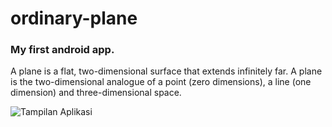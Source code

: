 # ordinary-plane

### My first android app.

A plane is a flat, two-dimensional surface that extends infinitely far. A plane is the two-dimensional analogue of a point (zero dimensions), a line (one dimension) and three-dimensional space.

![Tampilan Aplikasi](https://user-images.githubusercontent.com/64089261/109937535-fa277680-7d09-11eb-885f-12728e739266.png)
